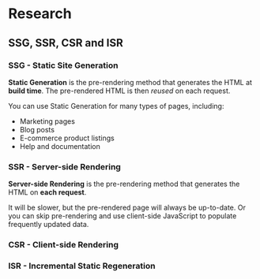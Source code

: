 # Research

## SSG, SSR, CSR and ISR

### SSG - Static Site Generation

**Static Generation** is the pre-rendering method that generates the HTML at **build time**. The pre-rendered HTML is then _reused_ on each request.

You can use Static Generation for many types of pages, including:

* Marketing pages
* Blog posts
* E-commerce product listings
* Help and documentation

### SSR - Server-side Rendering

**Server-side Rendering** is the pre-rendering method that generates the HTML on **each request**.

It will be slower, but the pre-rendered page will always be up-to-date. Or you can skip pre-rendering and use client-side JavaScript to populate frequently updated data.

### CSR - Client-side Rendering

### ISR - Incremental Static Regeneration
